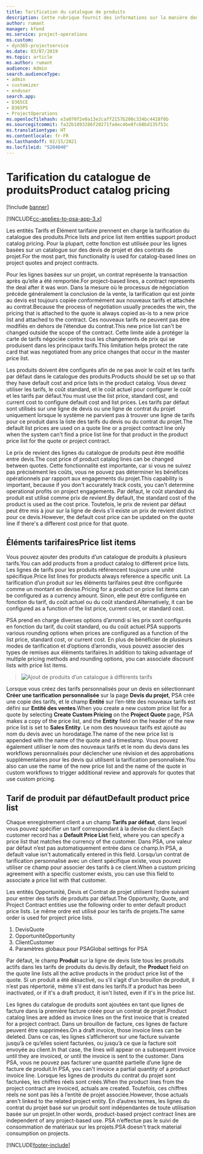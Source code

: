 ```yaml
---
title: Tarification du catalogue de produits
description: Cette rubrique fournit des informations sur la manière dont la tarification du catalogue de produits fonctionne dans Dynamics 365 Project Service Automation (PSA).
author: rumant
manager: kfend
ms.service: project-operations
ms.custom:
- dyn365-projectservice
ms.date: 03/07/2019
ms.topic: article
ms.author: rumant
audience: Admin
search.audienceType:
- admin
- customizer
- enduser
search.app:
- D365CE
- D365PS
- ProjectOperations
ms.openlocfilehash: e3a070f2e0a13e2caff2157b200c334bc4418f0b
ms.sourcegitcommit: fa32b1893286f20271fa4ec4be8fc68bd135f53c
ms.translationtype: HT
ms.contentlocale: fr-FR
ms.lasthandoff: 02/15/2021
ms.locfileid: "5284040"
---
```

# <a name="product-catalog-pricing"></a><span data-ttu-id="c43ae-103">Tarification du catalogue de produits</span><span class="sxs-lookup"><span data-stu-id="c43ae-103">Product catalog pricing</span></span> 

[!include [banner](../includes/psa-now-project-operations.md)]

[!INCLUDE[cc-applies-to-psa-app-3.x](../includes/cc-applies-to-psa-app-3x.md)]


<span data-ttu-id="c43ae-104">Les entités Tarifs et Élément tarifaire prennent en charge la tarification du catalogue des produits.</span><span class="sxs-lookup"><span data-stu-id="c43ae-104">Price lists and price list item entities support product catalog pricing.</span></span> <span data-ttu-id="c43ae-105">Pour la plupart, cette fonction est utilisée pour les lignes basées sur un catalogue sur des devis de projet et des contrats de projet.</span><span class="sxs-lookup"><span data-stu-id="c43ae-105">For the most part, this functionality is used for catalog-based lines on project quotes and project contracts.</span></span>

<span data-ttu-id="c43ae-106">Pour les lignes basées sur un projet, un contrat représente la transaction après qu’elle a été remportée.</span><span class="sxs-lookup"><span data-stu-id="c43ae-106">For project-based lines, a contract represents the deal after it was won.</span></span> <span data-ttu-id="c43ae-107">Dans la mesure où le processus de négociation précède généralement la conclusion de la vente, la tarification qui est jointe au devis est toujours copiée conformément aux nouveaux tarifs et attachée au contrat.</span><span class="sxs-lookup"><span data-stu-id="c43ae-107">Because the process of negotiation usually precedes the win, the pricing that is attached to the quote is always copied as-is to a new price list and attached to the contract.</span></span> <span data-ttu-id="c43ae-108">Ces nouveaux tarifs ne peuvent pas être modifiés en dehors de l’étendue du contrat.</span><span class="sxs-lookup"><span data-stu-id="c43ae-108">This new price list can't be changed outside the scope of the contract.</span></span> <span data-ttu-id="c43ae-109">Cette limite aide à protéger la carte de tarifs négociée contre tous les changements de prix qui se produisent dans les principaux tarifs.</span><span class="sxs-lookup"><span data-stu-id="c43ae-109">This limitation helps protect the rate card that was negotiated from any price changes that occur in the master price list.</span></span>

<span data-ttu-id="c43ae-110">Les produits doivent être configurés afin de ne pas avoir le coût et les tarifs par défaut dans le catalogue des produits.</span><span class="sxs-lookup"><span data-stu-id="c43ae-110">Products should be set up so that they have default cost and price lists in the product catalog.</span></span> <span data-ttu-id="c43ae-111">Vous devez utiliser les tarifs, le coût standard, et le coût actuel pour configurer le coût et les tarifs par défaut.</span><span class="sxs-lookup"><span data-stu-id="c43ae-111">You must use the list price, standard cost, and current cost to configure default cost and list prices.</span></span> <span data-ttu-id="c43ae-112">Les tarifs par défaut sont utilisés sur une ligne de devis ou une ligne de contrat du projet uniquement lorsque le système ne parvient pas à trouver une ligne de tarifs pour ce produit dans la liste des tarifs du devis ou du contrat du projet.</span><span class="sxs-lookup"><span data-stu-id="c43ae-112">The default list prices are used on a quote line or a project contract line only when the system can't find a price list line for that product in the product price list for the quote or project contract.</span></span>

<span data-ttu-id="c43ae-113">Le prix de revient des lignes du catalogue de produits peut être modifié entre devis.</span><span class="sxs-lookup"><span data-stu-id="c43ae-113">The cost price of product catalog lines can be changed between quotes.</span></span> <span data-ttu-id="c43ae-114">Cette fonctionnalité est importante, car si vous ne suivez pas précisément les coûts, vous ne pouvez pas déterminer les bénéfices opérationnels par rapport aux engagements du projet.</span><span class="sxs-lookup"><span data-stu-id="c43ae-114">This capability is important, because if you don't accurately track costs, you can't determine operational profits on project engagements.</span></span> <span data-ttu-id="c43ae-115">Par défaut, le coût standard du produit est utilisé comme prix de revient.</span><span class="sxs-lookup"><span data-stu-id="c43ae-115">By default, the standard cost of the product is used as the cost price.</span></span> <span data-ttu-id="c43ae-116">Toutefois, le prix de revient par défaut peut être mis à jour sur la ligne de devis s’il existe un prix de revient distinct pour ce devis.</span><span class="sxs-lookup"><span data-stu-id="c43ae-116">However, the default cost price can be updated on the quote line if there's a different cost price for that quote.</span></span>

## <a name="price-list-items"></a><span data-ttu-id="c43ae-117">Éléments tarifaires</span><span class="sxs-lookup"><span data-stu-id="c43ae-117">Price list items</span></span>

<span data-ttu-id="c43ae-118">Vous pouvez ajouter des produits d’un catalogue de produits à plusieurs tarifs.</span><span class="sxs-lookup"><span data-stu-id="c43ae-118">You can add products from a product catalog to different price lists.</span></span> <span data-ttu-id="c43ae-119">Les lignes de tarifs pour les produits référencent toujours une unité spécifique.</span><span class="sxs-lookup"><span data-stu-id="c43ae-119">Price list lines for products always reference a specific unit.</span></span> <span data-ttu-id="c43ae-120">La tarification d’un produit sur les éléments tarifaires peut être configurée comme un montant en devise.</span><span class="sxs-lookup"><span data-stu-id="c43ae-120">Pricing for a product on price list items can be configured as a currency amount.</span></span> <span data-ttu-id="c43ae-121">Sinon, elle peut être configurée en fonction du tarif, du coût actuel ou du coût standard.</span><span class="sxs-lookup"><span data-stu-id="c43ae-121">Alternatively, it can be configured as a function of the list price, current cost, or standard cost.</span></span>

<span data-ttu-id="c43ae-122">PSA prend en charge diverses options d’arrondi si les prix sont configurés en fonction du tarif, du coût standard, ou du coût actuel.</span><span class="sxs-lookup"><span data-stu-id="c43ae-122">PSA supports various rounding options when prices are configured as a function of the list price, standard cost, or current cost.</span></span> <span data-ttu-id="c43ae-123">En plus de bénéficier de plusieurs modes de tarification et d’options d’arrondis, vous pouvez associer des types de remises aux éléments tarifaires.</span><span class="sxs-lookup"><span data-stu-id="c43ae-123">In addition to taking advantage of multiple pricing methods and rounding options, you can associate discount lists with price list items.</span></span> 

> ![Ajout de produits d’un catalogue à différents tarifs](media/basic-guide-16.png)

<span data-ttu-id="c43ae-125">Lorsque vous créez des tarifs personnalisés pour un devis en sélectionnant **Créer une tarification personnalisée** sur la page **Devis du projet**, PSA crée une copie des tarifs, et le champ **Entité** sur l’en-tête des nouveaux tarifs est défini sur **Entité des ventes**.</span><span class="sxs-lookup"><span data-stu-id="c43ae-125">When you create a new custom price list for a quote by selecting **Create Custom Pricing** on the **Project Quote** page, PSA makes a copy of the price list, and the **Entity** field on the header of the new price list is set to **Sales Entity**.</span></span> <span data-ttu-id="c43ae-126">Le nom des nouveaux tarifs est ajouté au nom du devis avec un horodatage.</span><span class="sxs-lookup"><span data-stu-id="c43ae-126">The name of the new price list is appended with the name of the quote and a timestamp.</span></span> <span data-ttu-id="c43ae-127">Vous pouvez également utiliser le nom des nouveaux tarifs et le nom du devis dans les workflows personnalisés pour déclencher une révision et des approbations supplémentaires pour les devis qui utilisent la tarification personnalisée.</span><span class="sxs-lookup"><span data-stu-id="c43ae-127">You also can use the name of the new price list and the name of the quote in custom workflows to trigger additional review and approvals for quotes that use custom pricing.</span></span>

 
## <a name="default-product-price-list"></a><span data-ttu-id="c43ae-128">Tarif de produit par défaut</span><span class="sxs-lookup"><span data-stu-id="c43ae-128">Default product price list</span></span>
<span data-ttu-id="c43ae-129">Chaque enregistrement client a un champ **Tarifs par défaut**, dans lequel vous pouvez spécifier un tarif correspondant à la devise du client.</span><span class="sxs-lookup"><span data-stu-id="c43ae-129">Each customer record has a **Default Price List** field, where you can specify a price list that matches the currency of the customer.</span></span> <span data-ttu-id="c43ae-130">Dans PSA, une valeur par défaut n’est pas automatiquement entrée dans ce champ.</span><span class="sxs-lookup"><span data-stu-id="c43ae-130">In PSA, a default value isn't automatically entered in this field.</span></span> <span data-ttu-id="c43ae-131">Lorsqu’un contrat de tarification personnalisé avec un client spécifique existe, vous pouvez utiliser ce champ pour associer des tarifs à ce client.</span><span class="sxs-lookup"><span data-stu-id="c43ae-131">When a custom pricing agreement with a specific customer exists, you can use this field to associate a price list with that customer.</span></span>

<span data-ttu-id="c43ae-132">Les entités Opportunité, Devis et Contrat de projet utilisent l’ordre suivant pour entrer des tarifs de produits par défaut.</span><span class="sxs-lookup"><span data-stu-id="c43ae-132">The Opportunity, Quote, and Project Contract entities use the following order to enter default product price lists.</span></span> <span data-ttu-id="c43ae-133">Le même ordre est utilisé pour les tarifs de projets.</span><span class="sxs-lookup"><span data-stu-id="c43ae-133">The same order is used for project price lists.</span></span>

1.  <span data-ttu-id="c43ae-134">Devis</span><span class="sxs-lookup"><span data-stu-id="c43ae-134">Quote</span></span>
2.  <span data-ttu-id="c43ae-135">Opportunité</span><span class="sxs-lookup"><span data-stu-id="c43ae-135">Opportunity</span></span>
3.  <span data-ttu-id="c43ae-136">Client</span><span class="sxs-lookup"><span data-stu-id="c43ae-136">Customer</span></span>
4.  <span data-ttu-id="c43ae-137">Paramètres globaux pour PSA</span><span class="sxs-lookup"><span data-stu-id="c43ae-137">Global settings for PSA</span></span>

<span data-ttu-id="c43ae-138">Par défaut, le champ **Produit** sur la ligne de devis liste tous les produits actifs dans les tarifs de produits du devis.</span><span class="sxs-lookup"><span data-stu-id="c43ae-138">By default, the **Product** field on the quote line lists all the active products in the product price list of the quote.</span></span> <span data-ttu-id="c43ae-139">Si un produit a été désactivé, ou s’il s’agit d’un brouillon de produit, il n’est pas répertorié, même s’il est dans les tarifs.</span><span class="sxs-lookup"><span data-stu-id="c43ae-139">If a product has been inactivated, or if it's a draft product, it isn't listed, even if it's in the price list.</span></span> 

<span data-ttu-id="c43ae-140">Les lignes du catalogue de produits sont ajoutées en tant que lignes de facture dans la première facture créée pour un contrat de projet.</span><span class="sxs-lookup"><span data-stu-id="c43ae-140">Product catalog lines are added as invoice lines on the first invoice that is created for a project contract.</span></span> <span data-ttu-id="c43ae-141">Dans un brouillon de facture, ces lignes de facture peuvent être supprimées.</span><span class="sxs-lookup"><span data-stu-id="c43ae-141">On a draft invoice, those invoice lines can be deleted.</span></span> <span data-ttu-id="c43ae-142">Dans ce cas, les lignes s’afficheront sur une facture suivante jusqu’à ce qu’elles soient facturées, ou jusqu’à ce que la facture soit envoyée au client.</span><span class="sxs-lookup"><span data-stu-id="c43ae-142">In that case, the lines will appear on a subsequent invoice until they are invoiced, or until the invoice is sent to the customer.</span></span> <span data-ttu-id="c43ae-143">Dans PSA, vous ne pouvez pas facturer une quantité partielle d’une ligne de facture de produit.</span><span class="sxs-lookup"><span data-stu-id="c43ae-143">In PSA, you can't invoice a partial quantity of a product invoice line.</span></span> <span data-ttu-id="c43ae-144">Lorsque les lignes de produits du contrat du projet sont facturées, les chiffres réels sont créés.</span><span class="sxs-lookup"><span data-stu-id="c43ae-144">When the product lines from the project contract are invoiced, actuals are created.</span></span> <span data-ttu-id="c43ae-145">Toutefois, ces chiffres réels ne sont pas liés à l’entité de projet associée.</span><span class="sxs-lookup"><span data-stu-id="c43ae-145">However, those actuals aren't linked to the related project entity.</span></span> <span data-ttu-id="c43ae-146">En d’autres termes, les lignes du contrat du projet basé sur un produit sont indépendantes de toute utilisation basée sur un projet.</span><span class="sxs-lookup"><span data-stu-id="c43ae-146">In other words, product-based project contract lines are independent of any project-based use.</span></span> <span data-ttu-id="c43ae-147">PSA n’effectue pas le suivi de consommation de matériaux sur les projets.</span><span class="sxs-lookup"><span data-stu-id="c43ae-147">PSA doesn't track material consumption on projects.</span></span>


[!INCLUDE[footer-include](../includes/footer-banner.md)]